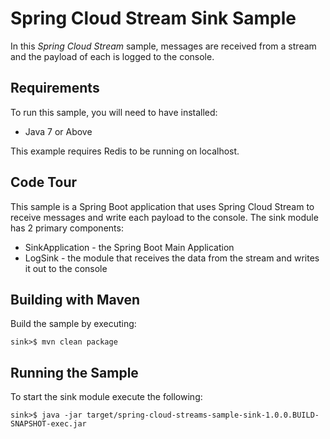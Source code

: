 Spring Cloud Stream Sink Sample
=============================

In this *Spring Cloud Stream* sample, messages are received from a stream and the payload of each is logged to the console.

## Requirements

To run this sample, you will need to have installed:

* Java 7 or Above

This example requires Redis to be running on localhost.

## Code Tour

This sample is a Spring Boot application that uses Spring Cloud Stream to receive messages and write each payload to the console. The sink module has 2 primary components:

* SinkApplication - the Spring Boot Main Application
* LogSink - the module that receives the data from the stream and writes it out to the console

## Building with Maven

Build the sample by executing:

	sink>$ mvn clean package

## Running the Sample

To start the sink module execute the following:

	sink>$ java -jar target/spring-cloud-streams-sample-sink-1.0.0.BUILD-SNAPSHOT-exec.jar

